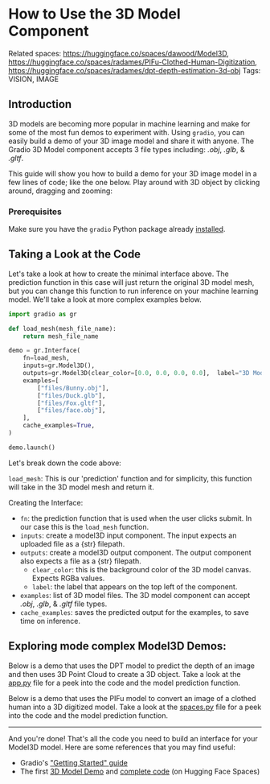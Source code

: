 # How to Use the 3D Model Component

Related spaces: https://huggingface.co/spaces/dawood/Model3D, https://huggingface.co/spaces/radames/PIFu-Clothed-Human-Digitization, https://huggingface.co/spaces/radames/dpt-depth-estimation-3d-obj
Tags: VISION, IMAGE

## Introduction

3D models are becoming more popular in machine learning and make for some of the most fun demos to experiment with. Using `gradio`, you can easily build a demo of your 3D image model and share it with anyone. The Gradio 3D Model component accepts 3 file types including: *.obj*, *.glb*, & *.gltf*.

This guide will show you how to build a demo for your 3D image model in a few lines of code; like the one below. Play around with 3D object by clicking around, dragging and zooming:

<gradio-app space="dawood/Model3D"> </gradio-app>

### Prerequisites

Make sure you have the `gradio` Python package already [installed](/getting_started).


## Taking a Look at the Code

Let's take a look at how to create the minimal interface above. The prediction function in this case will just return the original 3D model mesh, but you can change this function to run inference on your machine learning model. We'll take a look at more complex examples below.

```python
import gradio as gr

def load_mesh(mesh_file_name):
    return mesh_file_name

demo = gr.Interface(
    fn=load_mesh,
    inputs=gr.Model3D(),
    outputs=gr.Model3D(clear_color=[0.0, 0.0, 0.0, 0.0],  label="3D Model"),
    examples=[
        ["files/Bunny.obj"],
        ["files/Duck.glb"],
        ["files/Fox.gltf"],
        ["files/face.obj"],
    ],
    cache_examples=True,
)

demo.launch()
```

Let's break down the code above:

`load_mesh`: This is our 'prediction' function and for simplicity, this function will take in the 3D model mesh and return it.

Creating the Interface:

* `fn`: the prediction function that is used when the user clicks submit. In our case this is the `load_mesh` function.
* `inputs`: create a model3D input component. The input expects an uploaded file as a {str} filepath.
* `outputs`: create a model3D output component. The output component also expects a file as a {str} filepath.
  * `clear_color`: this is the background color of the 3D model canvas. Expects RGBa values.
  * `label`: the label that appears on the top left of the component.
* `examples`: list of 3D model files. The 3D model component can accept *.obj*, *.glb*, & *.gltf* file types.
* `cache_examples`: saves the predicted output for the examples, to save time on inference.


## Exploring mode complex Model3D Demos:

Below is a demo that uses the DPT model to predict the depth of an image and then uses 3D Point Cloud to create a 3D object. Take a look at the [app.py](https://huggingface.co/spaces/radames/dpt-depth-estimation-3d-obj/blob/main/app.py) file for a peek into the code and the model prediction function.
<gradio-app space="radames/dpt-depth-estimation-3d-obj"> </gradio-app>

Below is a demo that uses the PIFu model to convert an image of a clothed human into a 3D digitized model. Take a look at the [spaces.py](https://huggingface.co/spaces/radames/PIFu-Clothed-Human-Digitization/blob/main/PIFu/spaces.py) file for a peek into the code and the model prediction function.

<gradio-app space="radames/PIFu-Clothed-Human-Digitization"> </gradio-app>

----------

And you're done! That's all the code you need to build an interface for your Model3D model. Here are some references that you may find useful:

* Gradio's ["Getting Started" guide](https://gradio.app/getting_started/)
* The first [3D Model Demo](https://huggingface.co/spaces/dawood/Model3D) and [complete code](https://huggingface.co/spaces/dawood/Model3D/tree/main) (on Hugging Face Spaces)
